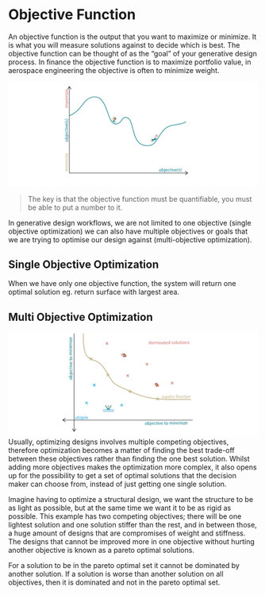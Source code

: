 # Objective Function

An objective function is the output that you want to maximize or minimize. It is what you will measure solutions against to decide which is best. The objective function can be thought of as the “goal” of your generative design process. In finance the objective function is to maximize portfolio value, in aerospace engineering the objective is often to minimize weight.

![](../../.gitbook/assets/objectivefunction1.png)

> The key is that the objective function must be quantifiable, you must be able to put a number to it.

In generative design workflows, we are not limited to one objective \(single objective optimization\) we can also have multiple objectives or goals that we are trying to optimise our design against \(multi-objective optimization\).

## Single Objective Optimization

When we have only one objective function, the system will return one optimal solution eg. return surface with largest area.

## Multi Objective Optimization

![](../../.gitbook/assets/objectivefunction2.png) Usually, optimizing designs involves multiple competing objectives, therefore optimization becomes a matter of finding the best trade-off between these objectives rather than finding the one best solution. Whilst adding more objectives makes the optimization more complex, it also opens up for the possibility to get a set of optimal solutions that the decision maker can choose from, instead of just getting one single solution.

Imagine having to optimize a structural design, we want the structure to be as light as possible, but at the same time we want it to be as rigid as possible. This example has two competing objectives; there will be one lightest solution and one solution stiffer than the rest, and in between those, a huge amount of designs that are compromises of weight and stiffness. The designs that cannot be improved more in one objective without hurting another objective is known as a pareto optimal solutions.

For a solution to be in the pareto optimal set it cannot be dominated by another solution. If a solution is worse than another solution on all objectives, then it is dominated and not in the pareto optimal set.


